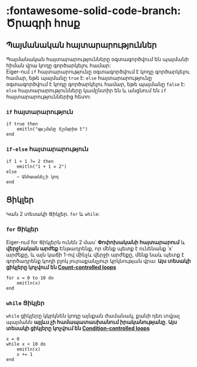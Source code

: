 # __:fontawesome-solid-code-branch: Ծրագրի հոսք__

## Պայմանական հայտարարություններ
Պայմանական հայտարարությունները օգտագործվում են պայմանի հիման վրա կոդը գործարկելու համար:  
Eiger-ում `if` հայտարարությունը օգտագործվում է կոդը գործարկելու համար, եթե պայմանը `true` է: `else` հայտարարությունը օգտագործվում է կոդը գործարկելու համար, եթե պայմանը `false` է: `else` հայտարարությունները կամընտիր են և անցնում են `if` հայտարարություններից հետո:

### `if` հայտարարություն
```eiger
if true then
    emitln("պայմանը ճշմարիտ է")
end
```

### `if-else` հայտարարություն
```eiger
if 1 + 1 ?= 2 then
    emitln("1 + 1 = 2")
else
    ~ Անհասանելի կոդ
end
```

## Ցիկլեր

Կան 2 տեսակի Ցիկլեր. `for` և `while`:

### `for` Ցիկլեր
Eiger-ում for Ցիկլերն ունեն 2 մաս՝ **Փոփոխականի հայտարարում** և **վերջնական արժեք**
Ենթադրենք, որ մենք պետք է ունենանք ՝x՝ արժեքը, և այն կաճի 1-ով մինչև վերջի արժեքը, մենք նաև պետք է գործադրենք կոդի բլոկ յուրաքանչյուր կրկնության վրա: 
__Այս տեսակի ցիկլերը կոչվում են [Count-controlled loops](https://en.wikipedia.org/wiki/Control_flow#Condition-controlled_loops)__
```eiger
for x = 0 to 10 do
    emitln(x)
end
```

### `while` Ցիկլեր
`while` ցիկլերը կկրկնեն կոդը այնքան ժամանակ, քանի դեռ տվյալ պայմանն **այլևս չի համապատասխանում իրականությանը**. __Այս տեսակի ցիկլերը կոչվում են [Condition-controlled loops](https://en.wikipedia.org/wiki/Control_flow#Condition-controlled_loops)__
```eiger
x = 0
while x < 10 do
    emitln(x)
    x += 1
end
```
